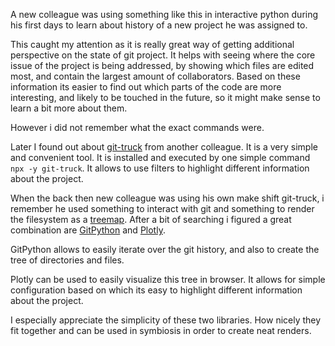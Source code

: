 A new colleague was using something like this in interactive python during his first days to learn about history of a new project he was assigned to.

This caught my attention as it is really great way of getting additional perspective on the state of git project. It helps with seeing where the core issue of the project is being addressed, by showing which files are edited most, and contain the largest amount of collaborators. Based on these information its easier to find out which parts of the code are more interesting, and likely to be touched in the future, so it might make sense to learn a bit more about them.

However i did not remember what the exact commands were.

Later I found out about [git-truck](https://github.com/git-truck/git-truck) from another colleague. It is a very simple and convenient tool. It is installed and executed by one simple command `npx -y git-truck`. It allows to use filters to highlight different information about the project.

When the back then new colleague was using his own make shift git-truck, i remember he used something to interact with git and something to render the filesystem as a [treemap](https://en.wikipedia.org/wiki/Treemapping). After a bit of searching i figured a great combination are [GitPython](https://gitpython.readthedocs.io/en/stable/quickstart.html#gitpython-quick-start-tutorial) and [Plotly](https://plotly.com/python/treemaps/).

GitPython allows to easily iterate over the git history, and also to create the tree of directories and files.

Plotly can be used to easily visualize this tree in browser. It allows for simple configuration based on which its easy to highlight different information about the project.

I especially appreciate the simplicity of these two libraries. How nicely they fit together and can be used in symbiosis in order to create neat renders.